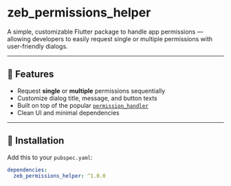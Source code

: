 # zeb_permissions_helper

A simple, customizable Flutter package to handle app permissions —
allowing developers to easily request single or multiple permissions
with user-friendly dialogs.

---

## 🚀 Features

- Request **single** or **multiple** permissions sequentially
- Customize dialog title, message, and button texts
- Built on top of the popular [`permission_handler`](https://pub.dev/packages/permission_handler)
- Clean UI and minimal dependencies

---

## 🧩 Installation

Add this to your `pubspec.yaml`:

```yaml
dependencies:
  zeb_permissions_helper: ^1.0.0

